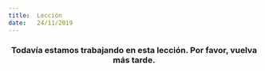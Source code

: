 ```yaml
---
title:  Lección
date:   24/11/2019
---
```


### <center>Todavía estamos trabajando en esta lección. Por favor, vuelva más tarde.</center>